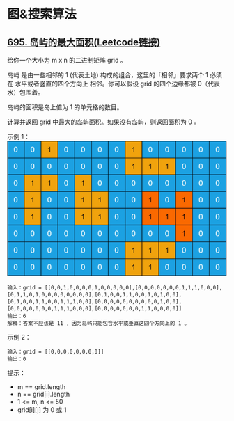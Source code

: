 # 图&搜索算法

## [695. 岛屿的最大面积(Leetcode链接)](https://leetcode-cn.com/problems/max-area-of-island/)
给你一个大小为 m x n 的二进制矩阵 grid 。

岛屿 是由一些相邻的 1 (代表土地) 构成的组合，这里的「相邻」要求两个 1 必须在 水平或者竖直的四个方向上 相邻。你可以假设 grid 的四个边缘都被 0（代表水）包围着。

岛屿的面积是岛上值为 1 的单元格的数目。

计算并返回 grid 中最大的岛屿面积。如果没有岛屿，则返回面积为 0 。

示例 1：
![avatar](./695.png)
```
输入：grid = [[0,0,1,0,0,0,0,1,0,0,0,0,0],[0,0,0,0,0,0,0,1,1,1,0,0,0],[0,1,1,0,1,0,0,0,0,0,0,0,0],[0,1,0,0,1,1,0,0,1,0,1,0,0],[0,1,0,0,1,1,0,0,1,1,1,0,0],[0,0,0,0,0,0,0,0,0,0,1,0,0],[0,0,0,0,0,0,0,1,1,1,0,0,0],[0,0,0,0,0,0,0,1,1,0,0,0,0]]  
输出：6  
解释：答案不应该是 11 ，因为岛屿只能包含水平或垂直这四个方向上的 1 。  
```
示例 2：
```
输入：grid = [[0,0,0,0,0,0,0,0]]  
输出：0  
```
提示：
* m == grid.length
* n == grid[i].length
* 1 <= m, n <= 50
* grid[i][j] 为 0 或 1
